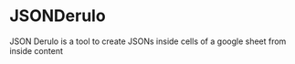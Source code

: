 # JSONDerulo
JSON Derulo is a tool to create JSONs inside cells of a google sheet from inside content
